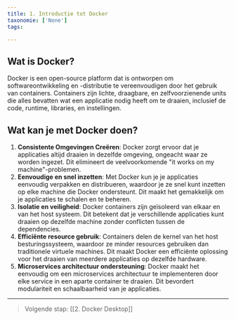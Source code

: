 ```yaml
---
title: 1. Introductie tot Docker
taxonomie: ['None']
tags:

---
```



## Wat is Docker?
Docker is een open-source platform dat is ontworpen om softwareontwikkeling en -distributie te vereenvoudigen door het gebruik van containers. Containers zijn lichte, draagbare, en zelfvoorzienende units die alles bevatten wat een applicatie nodig heeft om te draaien, inclusief de code, runtime, libraries, en instellingen.

## Wat kan je met Docker doen?
1. **Consistente Omgevingen Creëren**: Docker zorgt ervoor dat je applicaties altijd draaien in dezelfde omgeving, ongeacht waar ze worden ingezet. Dit elimineert de veelvoorkomende "it works on my machine"-problemen.
2. **Eenvoudige en snel inzetten**: Met Docker kun je je applicaties eenvoudig verpakken en distribueren, waardoor je ze snel kunt inzetten op elke machine die Docker ondersteunt. Dit maakt het gemakkelijk om je applicaties te schalen en te beheren.
3. **Isolatie en veiligheid**: Docker containers zijn geïsoleerd van elkaar en van het host systeem. Dit betekent dat je verschillende applicaties kunt draaien op dezelfde machine zonder conflicten tussen de dependencies.
4. **Efficiënte resource gebruik**: Containers delen de kernel van het host besturingssysteem, waardoor ze minder resources gebruiken dan traditionele virtuele machines. Dit maakt Docker een efficiënte oplossing voor het draaien van meerdere applicaties op dezelfde hardware.
5. **Microservices architectuur ondersteuning**: Docker maakt het eenvoudig om een microservices architectuur te implementeren door elke service in een aparte container te draaien. Dit bevordert modulariteit en schaalbaarheid van je applicaties.

---
> Volgende stap: [[2. Docker Desktop]]